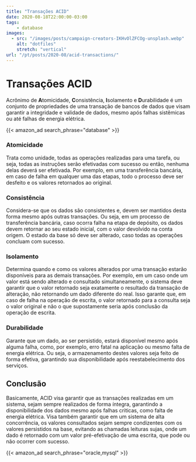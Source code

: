 ```yaml
---
title: "Transações ACID"
date: 2020-08-18T22:00:00-03:00
tags:
    - database
images: 
  - src: "/images/posts/campaign-creators-IKHvOlZFCOg-unsplash.webp"
    alt: "dotfiles"
    stretch: "vertical"
url: "/pt/posts/2020-08/acid-transactions/"
---
```


# Transações ACID

Acrônimo de **A**tomicidade, **C**onsistência, **I**solamento e **D**urabilidade é um conjunto de propriedades de uma transação de bancos de dados que visam garantir a integridade e validade de dados, mesmo após falhas sistêmicas ou até falhas de energia elétrica.

{{< amazon_ad search_phrase="database" >}}

### Atomicidade

Trata como unidade, todas as operações realizadas para uma tarefa, ou seja, todas as instruções serão efetivadas com sucesso ou então, nenhuma delas deverá ser efetivada. Por exemplo, em uma transferência bancária, em caso de falha em qualquer uma das etapas, todo o processo deve ser desfeito e os valores retornados ao original.

### Consistência

Considera-se que os dados são consistentes e, devem ser mantidos desta forma mesmo após outras transações. Ou seja, em um processo de transferência bancária, caso ocorra falha na etapa de depósito, os dados devem retornar ao seu estado inicial, com o valor devolvido na conta origem. O estado da base só deve ser alterado, caso todas as operações concluam com sucesso.

### Isolamento

Determina quando e como os valores alterados por uma transação estarão disponíveis para as demais transações. Por exemplo, em um caso onde um valor está sendo alterado e consultado simultaneamente, o sistema deve garantir que o valor retornado seja exatamente o resultado da transação de alteração, não retornando um dado diferente do real. Isso garante que, em caso de falha na operação de escrita, o valor retornado para a consulta seja o valor original e não o que supostamente seria após conclusão da operação de escrita.

### Durabilidade

Garante que um dado, ao ser persistido, estará disponível mesmo após alguma falha, como, por exemplo, erro fatal na aplicação ou mesmo falta de energia elétrica. Ou seja, o armazenamento destes valores seja feito de forma efetiva, garantindo sua disponibilidade após reestabelecimento dos serviços.

## Conclusão

Basicamente, ACID visa garantir que as transações realizadas em um sistema, sejam sempre realizados de forma íntegra, garantindo a disponibilidade dos dados mesmo após falhas criticas, como falta de energia elétrica. Visa também garantir que em um sistema de alta concorrência, os valores consultados sejam sempre condizentes com os valores persistidos na base, evitando as chamadas leituras sujas, onde um dado é retornado com um valor pré-efetivação de uma escrita, que pode ou não ocorrer com sucesso.

{{< amazon_ad search_phrase="oracle,mysql" >}}
